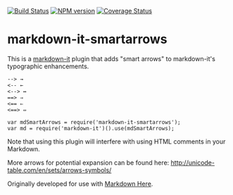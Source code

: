 [![Build Status](https://travis-ci.org/adam-p/markdown-it-smartarrows.svg?branch=master)](https://travis-ci.org/adam-p/markdown-it-smartarrows)
[![NPM version](https://img.shields.io/npm/v/markdown-it-smartarrows.svg?style=flat)](https://www.npmjs.org/package/markdown-it-smartarrows)
[![Coverage Status](https://coveralls.io/repos/adam-p/markdown-it-smartarrows/badge.svg)](https://coveralls.io/r/adam-p/markdown-it-smartarrows)


# markdown-it-smartarrows

This is a [markdown-it](https://github.com/markdown-it/markdown-it) plugin that adds "smart arrows" to markdown-it's typographic enhancements.

```
--> →
<-- ←
<--> ↔
==> ⇒
<== ⇐
<==> ⇔
```

```
var mdSmartArrows = require('markdown-it-smartarrows');
var md = require('markdown-it')().use(mdSmartArrows);
```

Note that using this plugin will interfere with using HTML comments in your Markdown. 

More arrows for potential expansion can be found here:
http://unicode-table.com/en/sets/arrows-symbols/

Originally developed for use with [Markdown Here](https://github.com/adam-p/markdown-here).
